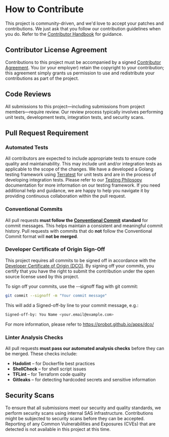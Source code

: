 # How to Contribute
This project is community-driven, and we'd love to accept your patches and contributions.
We just ask that you follow our contribution guidelines when you do. Refer
to the [Contributor Handbook](https://sassoftware.github.io/contributor-handbook.html)
for guidance.

## Contributor License Agreement
Contributions to this project must be accompanied by a signed [Contributor Agreement](ContributorAgreement.txt).
You (or your employer) retain the copyright to your contribution; this agreement simply grants
us permission to use and redistribute your contributions as part of the project.

## Code Reviews
All submissions to this project—including submissions from project members—require
review. Our review process typically involves performing unit tests, development
tests, integration tests, and security scans.

## Pull Request Requirement

### Automated Tests
All contributors are expected to include appropriate tests to ensure code quality
and maintainability. This may include unit and/or integration tests as applicable
to the scope of the changes.  We have a developed a Golang testing framework using
[Terratest](https://terratest.gruntwork.io/) for unit tests and are in the process
of developing integration tests. Please refer to our [Testing Philosopy](./docs/user/TestingPhilosophy.md)
documentation for more information on our testing framework. If you need additional
help and guidance, we are happy to help you navigate it by providing continuous
collaboration within the pull request.

### Conventional Commits
All pull requests **must follow the [Conventional Commit](https://www.conventionalcommits.org/en/v1.0.0/)**
**standard** for commit messages. This helps maintain a consistent and meaningful
commit history. Pull requests with commits that do **not** follow the Conventional
Commit format will **not be merged**.

### Developer Certificate of Origin Sign-Off
This project requires all commits to be signed off in accordance with the [Developer Certificate of Origin (DCO)](https://developercertificate.org/).
By signing off your commits, you certify that you have the right to submit the
contribution under the open source license used by this project.

To sign off your commits, use the --signoff flag with git commit:

```bash
git commit --signoff -m "Your commit message"
```

This will add a Signed-off-by line to your commit message, e.g.:

```bash
Signed-off-by: You Name <your.email@example.com>
```

For more information, please refer to https://probot.github.io/apps/dco/

### Linter Analysis Checks
All pull requests **must pass our automated analysis checks** before they can be
merged. These checks include:

- **Hadolint** – for Dockerfile best practices
- **ShellCheck** – for shell script issues
- **TFLint** – for Terraform code quality
- **Gitleaks** – for detecting hardcoded secrets and sensitive information

## Security Scans
To ensure that all submissions meet our security and quality standards, we perform
security scans using internal SAS infrastructure. Contributions might be subjected
to security scans before they can be accepted. Reporting of any Common Vulnerabilities
and Exposures (CVEs) that are detected is not available in this project at this
time.